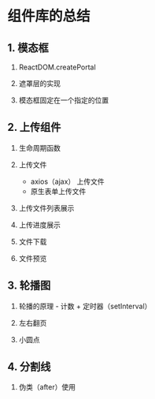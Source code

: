 # 组件库的总结

## 1. 模态框

1. ReactDOM.createPortal

2. 遮罩层的实现

3. 模态框固定在一个指定的位置

## 2. 上传组件

1. 生命周期函数

2. 上传文件
   - axios（ajax） 上传文件
   - 原生表单上传文件

3. 上传文件列表展示

4. 上传进度展示

5. 文件下载

6. 文件预览

## 3. 轮播图

1. 轮播的原理 - 计数 + 定时器（setInterval）
  
2. 左右翻页

3. 小圆点

## 4. 分割线

1. 伪类（after）使用

